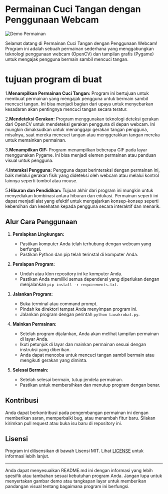 # Permainan Cuci Tangan dengan Penggunaan Webcam

![Demo Permainan](demo.gif)

Selamat datang di Permainan Cuci Tangan dengan Penggunaan Webcam! Program ini adalah sebuah permainan sederhana yang menggabungkan teknologi penggunaan webcam (OpenCV) dan tampilan grafis (Pygame) untuk mengajak pengguna bermain sambil mencuci tangan.

# tujuan program di buat

1.**Menampilkan Permainan Cuci Tangan:**
Program ini bertujuan untuk membuat permainan yang mengajak pengguna untuk bermain sambil mencuci tangan. Ini bisa menjadi bagian dari upaya untuk menyebarkan kesadaran akan pentingnya mencuci tangan secara teratur.

2.**Mendeteksi Gerakan:**
Program menggunakan teknologi deteksi gerakan dari OpenCV untuk mendeteksi gerakan pengguna di depan webcam. Ini mungkin dimaksudkan untuk menanggapi gerakan tangan pengguna, misalnya, saat mereka mencuci tangan atau menggerakkan tangan mereka untuk memainkan permainan.

3.**Menampilkan GIF:**
Program menampilkan beberapa GIF pada layar menggunakan Pygame. Ini bisa menjadi elemen permainan atau panduan visual untuk pengguna.

4.**Interaksi Pengguna:**
Pengguna dapat berinteraksi dengan permainan ini, baik melalui gerakan fisik yang dideteksi oleh webcam atau melalui kontrol lainnya seperti tombol atau mouse.

5.**Hiburan dan Pendidikan:**
Tujuan akhir dari program ini mungkin untuk menyediakan kombinasi antara hiburan dan edukasi. Permainan seperti ini dapat menjadi alat yang efektif untuk mengajarkan konsep-konsep seperti kebersihan dan kesehatan kepada pengguna secara interaktif dan menarik.

## Alur Cara Penggunaan

1. **Persiapkan Lingkungan:**
   - Pastikan komputer Anda telah terhubung dengan webcam yang berfungsi.
   - Pastikan Python dan pip telah terinstal di komputer Anda.

2. **Persiapan Program:**
   - Unduh atau klon repository ini ke komputer Anda.
   - Pastikan Anda memiliki semua dependensi yang diperlukan dengan menjalankan `pip install -r requirements.txt`.

3. **Jalankan Program:**
   - Buka terminal atau command prompt.
   - Pindah ke direktori tempat Anda menyimpan program ini.
   - Jalankan program dengan perintah `python Lavakrobat.py`.

4. **Mainkan Permainan:**
   - Setelah program dijalankan, Anda akan melihat tampilan permainan di layar Anda.
   - Ikuti petunjuk di layar dan mainkan permainan sesuai dengan instruksi yang diberikan.
   - Anda dapat mencoba untuk mencuci tangan sambil bermain atau mengikuti gerakan yang diminta.

5. **Selesai Bermain:**
   - Setelah selesai bermain, tutup jendela permainan.
   - Pastikan untuk membersihkan dan menutup program dengan benar.

## Kontribusi

Anda dapat berkontribusi pada pengembangan permainan ini dengan memberikan saran, memperbaiki bug, atau menambah fitur baru. Silakan kirimkan pull request atau buka isu baru di repository ini.

## Lisensi

Program ini dilisensikan di bawah Lisensi MIT. Lihat [LICENSE](LICENSE) untuk informasi lebih lanjut.

---

Anda dapat menyesuaikan README.md ini dengan informasi yang lebih spesifik atau tambahan sesuai kebutuhan program Anda. Jangan lupa untuk menyertakan gambar demo atau tangkapan layar untuk memberikan pandangan visual tentang bagaimana program ini berfungsi.
